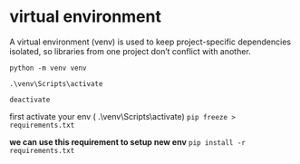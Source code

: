 # virtual environment

A virtual environment (venv) is used to keep project-specific dependencies isolated,
so libraries from one project don’t conflict with another.


[//]: # (How to create vir env)
`python -m venv venv`

[//]: # (how to activate vir env)
`.\venv\Scripts\activate`

[//]: # (how to deactivate vir env)
`deactivate`


[//]: # (How to collect all packages, which installed in your env)

first activate your env ( .\venv\Scripts\activate)
`pip freeze > requirements.txt`

**we can use this requirement to setup new env**
`pip install -r requirements.txt`
